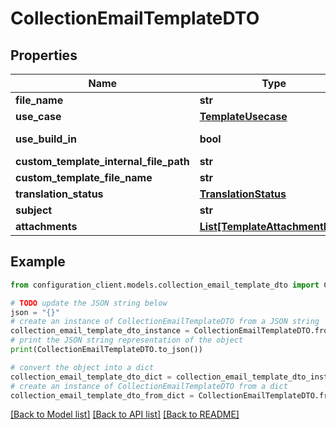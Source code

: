 # CollectionEmailTemplateDTO


## Properties

Name | Type | Description | Notes
------------ | ------------- | ------------- | -------------
**file_name** | **str** |  | [optional] 
**use_case** | [**TemplateUsecase**](TemplateUsecase.md) |  | [optional] 
**use_build_in** | **bool** |  | [optional] [readonly] 
**custom_template_internal_file_path** | **str** |  | [optional] 
**custom_template_file_name** | **str** |  | [optional] 
**translation_status** | [**TranslationStatus**](TranslationStatus.md) |  | [optional] 
**subject** | **str** |  | [optional] 
**attachments** | [**List[TemplateAttachmentDTO]**](TemplateAttachmentDTO.md) |  | [optional] 

## Example

```python
from configuration_client.models.collection_email_template_dto import CollectionEmailTemplateDTO

# TODO update the JSON string below
json = "{}"
# create an instance of CollectionEmailTemplateDTO from a JSON string
collection_email_template_dto_instance = CollectionEmailTemplateDTO.from_json(json)
# print the JSON string representation of the object
print(CollectionEmailTemplateDTO.to_json())

# convert the object into a dict
collection_email_template_dto_dict = collection_email_template_dto_instance.to_dict()
# create an instance of CollectionEmailTemplateDTO from a dict
collection_email_template_dto_from_dict = CollectionEmailTemplateDTO.from_dict(collection_email_template_dto_dict)
```
[[Back to Model list]](../README.md#documentation-for-models) [[Back to API list]](../README.md#documentation-for-api-endpoints) [[Back to README]](../README.md)



